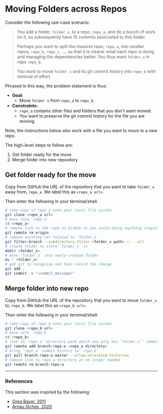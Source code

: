 # Moving Folders across Repos
Consider the following use-case scenario:

> You add a folder, `folder_x`, to a repo, `repo_a`, and do a bunch of work on it, so subsequently have 15 commits associated to this folder.
>
> Perhaps you want to split the massive repo, `repo_a`, into smaller repos, `repo_b`, `repo_c`, ..., so that it is clearer what each repo is doing and managing the dependencies better. You thus want `folder_x` in repo `repo_b`. 
>
> You want to move `folder_x` and its git commit history into `repo_b` with minimal of effort. 

Phrased in this way, the problem statement is thus:
- **Goal:** 
    + Move `folder x` from `repo_a` to `repo_b`.
- **Constraints:**
    + `repo_a` contains other files and folders that you don't want moved.
    + You want to preserve the git commit history for the file you are moving.

Note, the instructions below also work with a file you want to move to a new repo.

The high-level steps to follow are:
1. Get folder ready for the move
1. Merge folder into new repository

## Get folder ready for the move
Copy from GitHub the URL of the repository that you want to take `folder_x` away from, `repo_a`. We label this as `<repo_a url>`. 

Then enter the following in your terminal/shell.

```bash
# take copy of repo_a onto your local file system
git clone <repo_a url>
# move into `repo_a`
cd <repo_a>
# remove link to the repo on GitHub so you avoid doing anything stupid
git remote rm origin
# remove anything not related to `folder_x`
git filter-branch --subdirectory-filter <folder_x path> -- --all
# create folder to store `folder_x` in
mkdir <folder_x>
# move `folder_x` into newly-created folder
mv * <folder_x>
# get git to recognise and then record the change
git add .
git commit -m "<commit_message>"
```

## Merge folder into new repo
Copy from GitHub the URL of the repository that you want to move `folder_x` to, `repo_b`. We label this as `<repo_b url>`. 

Then enter the following in your terminal/shell:

```bash
# take copy of repo_b onto your local file system
git clone <repo_b url>
# move into `repo_b`
cd <repo_b>
# link to `repo_a` directory path which now only has `folder_x`' commit history
git remote add branch-repo-a <repo_a directory>
# bring `repo_a` commit history to `repo_b`
git pull branch-repo-a master --allow-unrelated-histories
# remove link to repo_a directory as no longer needed
git remote rm branch-repo-a
```

***
### References
This section was inspired by the following:
- [Greg Bayer, 2011](https://gbayer.com/development/moving-files-from-one-git-repository-to-another-preserving-history/)
- [Arnau Siches, 2020](https://www.seachess.net/notes/git-grafting)
